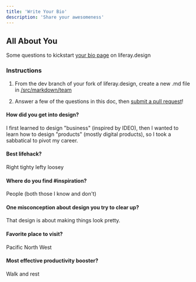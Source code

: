 ```yaml
---
title: 'Write Your Bio'
description: 'Share your awesomeness'
---
```


## All About You

Some questions to kickstart [your bio page](/team) on liferay.design

### Instructions

1. From the dev branch of your fork of liferay.design, create a new .md file in [/src/markdown/team](https://github.com/liferay-design/liferay.design/tree/dev/src/markdown/team)

1. Answer a few of the questions in this doc, then [submit a pull request](https://github.com/liferay-design/liferay.design/pulls)!

#### How did you get into design?

I first learned to design "business" (inspired by IDEO), then I wanted to learn how to design "products" (mostly digital products), so I took a sabbatical to pivot my career.

#### Best lifehack?

Right tighty lefty loosey

#### Where do you find #inspiration?

People (both those I know and don't)

#### One misconception about design you try to clear up?

That design is about making things look pretty.

#### Favorite place to visit?

Pacific North West

#### Most effective productivity booster?

Walk and rest
